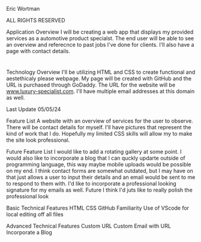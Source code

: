 Eric Wortman

ALL RIGHTS RESERVED

Application Overview
I will be creating a web app that displays my provided services as a automotive product specialst. The end user will be able to see an overview and referecnce to past jobs I've done for clients. I'll also have a page with contact details.
# 
Technology Overview
I'll be utilizing HTML and CSS to create functional and aestethicaly please webpage. My page will be created with GitHub and the URL is purchased through GoDaddy. The URL for the website will be www.luxury-specialist.com. I'll have multiple email addresses at this domain as well.

Last Update
05/05/24

Feature List
A website with an overview of services for the user to observe. There will be contact details for myself. I'll have pictures that represent the kind of work that I do. Hopefully my limited CSS skills will allow my to make the site look professional.

Future Feature List
I would like to add a rotating gallery at some point. I would also like to incorporate a blog that I can quckly updarte outside of programming language, this way maybe mobile uploads would be possible on my end. I think contact forms are somewhat outdated, but I may have on that just allows a user to input their details and an email would be sent to me to respond to them with. I'd like to incorporate a professional looking signature for my emails as well. Future I think I'd juts like to really polish the professional look

Basic Technical Features
HTML
CSS
GitHub Familiarity
Use of VScode for local editing off all files

Advanced Technical Features
Custom URL
Custom Email with URL
Incorporate a Blog